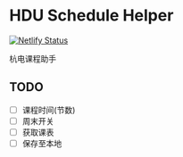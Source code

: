 # HDU Schedule Helper

[![Netlify Status](https://api.netlify.com/api/v1/badges/a1c545f8-837b-4f07-8dad-ea4f3c99093c/deploy-status)](https://app.netlify.com/sites/hduschedule/deploys)

杭电课程助手

## TODO

- [ ] 课程时间(节数)
- [ ] 周末开关 
- [ ] 获取课表
- [ ] 保存至本地
